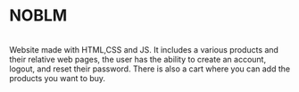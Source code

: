 <h1><b>NOBLM</b></h1>
<br>
Website made with HTML,CSS  and JS.
It includes a various products and their relative web pages, the user has the ability to create an account, logout, and reset their password. There is also a cart where you can add the products you want to buy.
